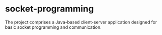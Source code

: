 # socket-programming
The project comprises a Java-based client-server application designed for basic socket programming and communication.
